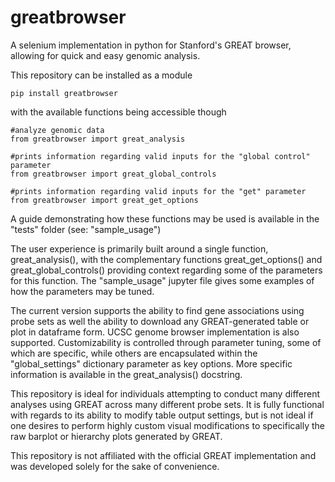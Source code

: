 # greatbrowser
A selenium implementation in python for Stanford's GREAT browser, allowing for quick and easy genomic analysis.

This repository can be installed as a module

```
pip install greatbrowser
```

with the available functions being accessible though

```
#analyze genomic data
from greatbrowser import great_analysis

#prints information regarding valid inputs for the "global control" parameter
from greatbrowser import great_global_controls

#prints information regarding valid inputs for the "get" parameter 
from greatbrowser import great_get_options
```

A guide demonstrating how these functions may be used is available in the "tests" folder (see: "sample_usage")

The user experience is primarily built around a single function, great_analysis(), with the complementary functions great_get_options() and great_global_controls()
providing context regarding some of the parameters for this function. The "sample_usage" jupyter file  gives some examples of how the parameters may be tuned.

The current version supports the ability to find gene associations using probe sets as well the ability to download any GREAT-generated table or plot in dataframe form. 
UCSC genome browser implementation is also supported. Customizability is controlled through parameter tuning, some of which are specific, 
while others are encapsulated within the "global_settings" dictionary parameter as key options. More specific information is available in the great_analysis() docstring. 

This repository is ideal for individuals attempting to conduct many different analyses using GREAT across many different probe sets. 
It is fully functional with regards to its ability to modify table output settings, 
but is not ideal if one desires to perform highly custom visual modifications to specifically the raw barplot or hierarchy plots generated by GREAT. 

This repository is not affiliated with the official GREAT implementation and was developed solely for the sake of convenience. 

